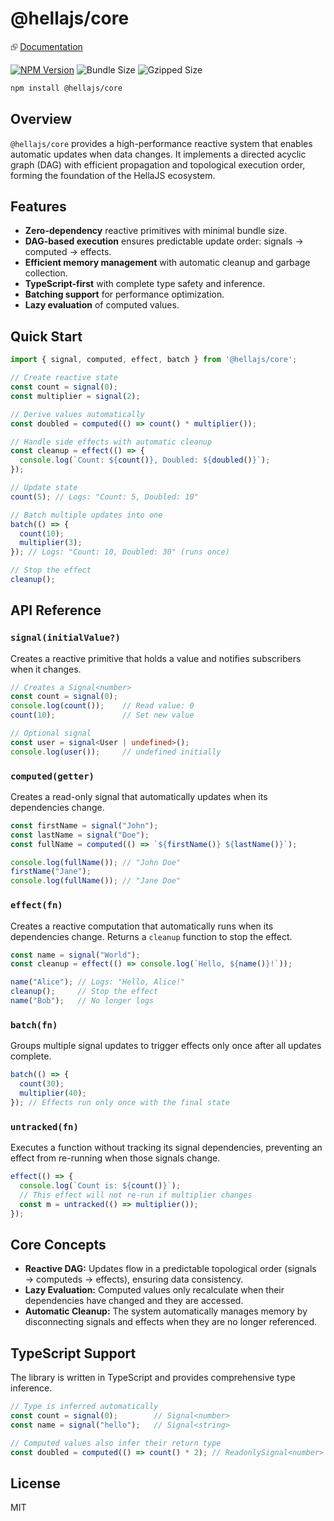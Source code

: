 # @hellajs/core

⮺ [Documentation](https://hellajs.com/reference/core/signal)

[![NPM Version](https://img.shields.io/npm/v/@hellajs/core)](https://www.npmjs.com/package/@hellajs/core)
![Bundle Size](https://img.shields.io/badge/bundle-4.3KB-brightgreen) ![Gzipped Size](https://img.shields.io/badge/gzipped-1.49KB-blue)

```bash
npm install @hellajs/core
```

## Overview

`@hellajs/core` provides a high-performance reactive system that enables automatic updates when data changes. It implements a directed acyclic graph (DAG) with efficient propagation and topological execution order, forming the foundation of the HellaJS ecosystem.

## Features

- **Zero-dependency** reactive primitives with minimal bundle size.
- **DAG-based execution** ensures predictable update order: signals → computed → effects.
- **Efficient memory management** with automatic cleanup and garbage collection.
- **TypeScript-first** with complete type safety and inference.
- **Batching support** for performance optimization.
- **Lazy evaluation** of computed values.

## Quick Start

```typescript
import { signal, computed, effect, batch } from '@hellajs/core';

// Create reactive state
const count = signal(0);
const multiplier = signal(2);

// Derive values automatically
const doubled = computed(() => count() * multiplier());

// Handle side effects with automatic cleanup
const cleanup = effect(() => {
  console.log(`Count: ${count()}, Doubled: ${doubled()}`);
});

// Update state
count(5); // Logs: "Count: 5, Doubled: 10"

// Batch multiple updates into one
batch(() => {
  count(10);
  multiplier(3);
}); // Logs: "Count: 10, Doubled: 30" (runs once)

// Stop the effect
cleanup();
```

## API Reference

### `signal(initialValue?)`
Creates a reactive primitive that holds a value and notifies subscribers when it changes.

```typescript
// Creates a Signal<number>
const count = signal(0);
console.log(count());    // Read value: 0
count(10);               // Set new value

// Optional signal
const user = signal<User | undefined>();
console.log(user());     // undefined initially
```

### `computed(getter)`
Creates a read-only signal that automatically updates when its dependencies change.

```typescript
const firstName = signal("John");
const lastName = signal("Doe");
const fullName = computed(() => `${firstName()} ${lastName()}`);

console.log(fullName()); // "John Doe"
firstName("Jane");
console.log(fullName()); // "Jane Doe"
```

### `effect(fn)`
Creates a reactive computation that automatically runs when its dependencies change. Returns a `cleanup` function to stop the effect.

```typescript
const name = signal("World");
const cleanup = effect(() => console.log(`Hello, ${name()}!`));

name("Alice"); // Logs: "Hello, Alice!"
cleanup();     // Stop the effect
name("Bob");   // No longer logs
```

### `batch(fn)`
Groups multiple signal updates to trigger effects only once after all updates complete.

```typescript
batch(() => {
  count(30);
  multiplier(40);
}); // Effects run only once with the final state
```

### `untracked(fn)`
Executes a function without tracking its signal dependencies, preventing an effect from re-running when those signals change.

```typescript
effect(() => {
  console.log(`Count is: ${count()}`);
  // This effect will not re-run if multiplier changes
  const m = untracked(() => multiplier());
});
```

## Core Concepts

- **Reactive DAG:** Updates flow in a predictable topological order (signals → computeds → effects), ensuring data consistency.
- **Lazy Evaluation:** Computed values only recalculate when their dependencies have changed and they are accessed.
- **Automatic Cleanup:** The system automatically manages memory by disconnecting signals and effects when they are no longer referenced.

## TypeScript Support

The library is written in TypeScript and provides comprehensive type inference.

```typescript
// Type is inferred automatically
const count = signal(0);        // Signal<number>
const name = signal("hello");   // Signal<string>

// Computed values also infer their return type
const doubled = computed(() => count() * 2); // ReadonlySignal<number>
```

## License

MIT
